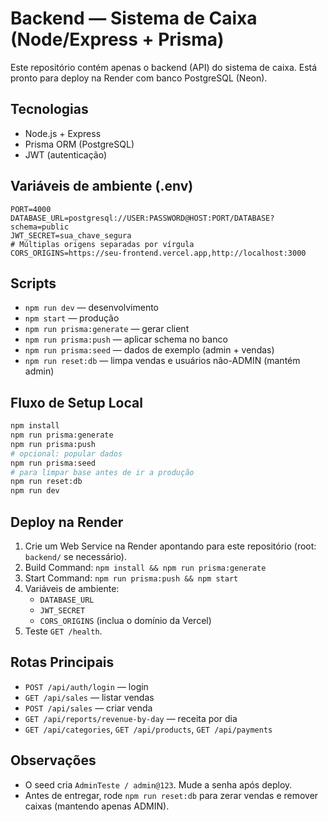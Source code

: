 # Backend — Sistema de Caixa (Node/Express + Prisma)

Este repositório contém apenas o backend (API) do sistema de caixa. Está pronto para deploy na Render com banco PostgreSQL (Neon).

## Tecnologias
- Node.js + Express
- Prisma ORM (PostgreSQL)
- JWT (autenticação)

## Variáveis de ambiente (.env)
```
PORT=4000
DATABASE_URL=postgresql://USER:PASSWORD@HOST:PORT/DATABASE?schema=public
JWT_SECRET=sua_chave_segura
# Múltiplas origens separadas por vírgula
CORS_ORIGINS=https://seu-frontend.vercel.app,http://localhost:3000
```

## Scripts
- `npm run dev` — desenvolvimento
- `npm start` — produção
- `npm run prisma:generate` — gerar client
- `npm run prisma:push` — aplicar schema no banco
- `npm run prisma:seed` — dados de exemplo (admin + vendas)
- `npm run reset:db` — limpa vendas e usuários não-ADMIN (mantém admin)

## Fluxo de Setup Local
```bash
npm install
npm run prisma:generate
npm run prisma:push
# opcional: popular dados
npm run prisma:seed
# para limpar base antes de ir a produção
npm run reset:db
npm run dev
```

## Deploy na Render
1. Crie um Web Service na Render apontando para este repositório (root: `backend/` se necessário).
2. Build Command: `npm install && npm run prisma:generate`
3. Start Command: `npm run prisma:push && npm start`
4. Variáveis de ambiente:
   - `DATABASE_URL`
   - `JWT_SECRET`
   - `CORS_ORIGINS` (inclua o domínio da Vercel)
5. Teste `GET /health`.

## Rotas Principais
- `POST /api/auth/login` — login
- `GET /api/sales` — listar vendas
- `POST /api/sales` — criar venda
- `GET /api/reports/revenue-by-day` — receita por dia
- `GET /api/categories`, `GET /api/products`, `GET /api/payments`

## Observações
- O seed cria `AdminTeste / admin@123`. Mude a senha após deploy.
- Antes de entregar, rode `npm run reset:db` para zerar vendas e remover caixas (mantendo apenas ADMIN).